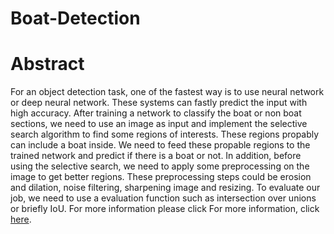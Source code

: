 # Boat-Detection
# Abstract
For an object detection task, one of the fastest way is to use neural network or deep neural
network. These systems can fastly predict the input with high accuracy. After training a network
to classify the boat or non boat sections, we need to use an image as input and implement the
selective search algorithm to find some regions of interests. These regions propably can include a
boat inside. We need to feed these propable regions to the trained network and predict if there is
a boat or not. In addition, before using the selective search, we need to apply some preprocessing
on the image to get better regions. These preprocessing steps could be erosion and dilation,
noise filtering, sharpening image and resizing. To evaluate our job, we need to use a evaluation
function such as intersection over unions or briefly IoU.
For more information please click For more information, click [here](https://drive.google.com/file/d/1-m_EJm1dRCm3pKe2JuVNO4bwoT57mpow/view?usp=sharing).
